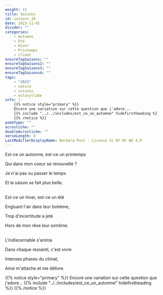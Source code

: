 ```yaml
---
weight: 12
title: Saisons
id: saisons_18
date: 2023-11-01
divider: ""
categories:
    - Automne
    - Eté
    - Hiver
    - Printemps
    - Climat
ensureTagSaisons: ""
ensureTagSaisons2: ""
ensureTagSaisons3: ""
ensureTagSaisons4: ""
tags:
    - "2023"
    - nature
    - saisons
    - octosyllabe
info: |-
    {{% notice style="primary" %}}
    Encore une variation sur cette question que j'adore...
    {{% include "../../includes/est_ce_un_automne" hidefirstheading %}}
    {{% /notice %}}
poemType: ""
acrostiche: ""
doubleAcrostiche: ""
verseLength: 8
LastModifierDisplayName: Barbara Post - Licence CC BY-NC-ND 4.0
---
```

Est-ce un automne, est-ce un printemps

Qui dans mon coeur se renouvelle ?

Je n'ai pas vu passer le temps

Et la saison se fait plus belle.

 \
Est-ce un hiver, est-ce un été

Engluant l'air dans leur bohème,

Trop d'incertitude a jeté

Hors de mon rêve leur extrême.

 \
L'indiscernable s'anima

Dans chaque ressenti, c'est vivre

Intenses phases du climat,

Ainsi m'attache et me délivre.

{{% notice style="primary" %}}
Encore une variation sur cette question que j'adore...
{{% include "../../includes/est_ce_un_automne" hidefirstheading %}}
{{% /notice %}}